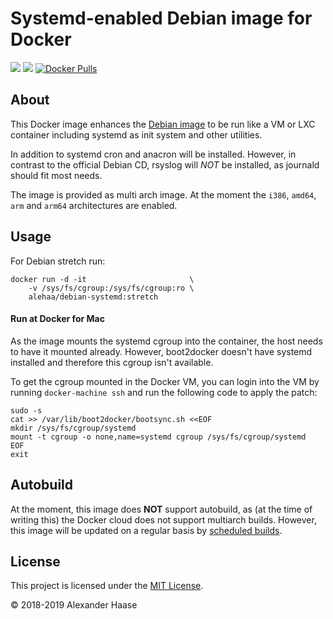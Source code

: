 # Systemd-enabled Debian image for Docker

[![](https://img.shields.io/github/issues-raw/haixinxu/docker-debian-systemd.svg?style=flat-square)](https://github.com/alehaa/haixinxu/docker-debian-systemd/issues)
[![](https://img.shields.io/badge/license-MIT-blue.svg?style=flat-square)](LICENSE)
[![Docker Pulls](https://img.shields.io/docker/pulls/jerryxhx/debian-systemd.svg?style=flat-square)](https://hub.docker.com/r/jerryxhx/debian-systemd/)


## About

This Docker image enhances the [Debian image](https://hub.docker.com/_/debian)
to be run like a VM or LXC container including systemd as init system and other
utilities.

In addition to systemd cron and anacron will be installed. However, in contrast
to the official Debian CD, rsyslog will *NOT* be installed, as journald should
fit most needs.

The image is provided as multi arch image. At the moment the `i386`, `amd64`,
`arm` and `arm64` architectures are enabled.


## Usage

For Debian stretch run:
```
docker run -d -it                       \
    -v /sys/fs/cgroup:/sys/fs/cgroup:ro \
    alehaa/debian-systemd:stretch
```

#### Run at Docker for Mac

As the image mounts the systemd cgroup into the container, the host needs to
have it mounted already. However, boot2docker doesn't have systemd installed and
therefore this cgroup isn't available.

To get the cgroup mounted in the Docker VM, you can login into the VM by running
`docker-machine ssh` and run the following code to apply the patch:

```
sudo -s
cat >> /var/lib/boot2docker/bootsync.sh <<EOF
mkdir /sys/fs/cgroup/systemd
mount -t cgroup -o none,name=systemd cgroup /sys/fs/cgroup/systemd
EOF
exit
```

## Autobuild

At the moment, this image does **NOT** support autobuild, as (at the time of
writing this) the Docker cloud does not support multiarch builds. However, this
image will be updated on a regular basis by
[scheduled builds](https://git.mksec.de/ahaase/docker-debian-systemd/pipelines).


## License

This project is licensed under the [MIT License](LICENSE).

&copy; 2018-2019 Alexander Haase
